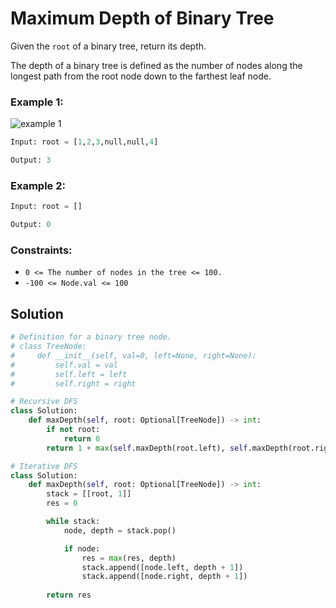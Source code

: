 # Maximum Depth of Binary Tree
Given the `root` of a binary tree, return its depth.

The depth of a binary tree is defined as the number of nodes along the longest path from the root node down to the farthest leaf node.

### Example 1:

![example 1](https://imagedelivery.net/CLfkmk9Wzy8_9HRyug4EVA/5ea6da77-7e43-43e0-dd9d-e879ca0b1600/public)

```python
Input: root = [1,2,3,null,null,4]

Output: 3
```
### Example 2:
```python
Input: root = []

Output: 0
```
### Constraints:
- `0 <= The number of nodes in the tree <= 100.`
- `-100 <= Node.val <= 100`

## Solution
```python
# Definition for a binary tree node.
# class TreeNode:
#     def __init__(self, val=0, left=None, right=None):
#         self.val = val
#         self.left = left
#         self.right = right

# Recursive DFS
class Solution:
    def maxDepth(self, root: Optional[TreeNode]) -> int:
        if not root:
            return 0
        return 1 + max(self.maxDepth(root.left), self.maxDepth(root.right))

# Iterative DFS
class Solution:
    def maxDepth(self, root: Optional[TreeNode]) -> int:
        stack = [[root, 1]]
        res = 0

        while stack:
            node, depth = stack.pop()

            if node:
                res = max(res, depth)
                stack.append([node.left, depth + 1])
                stack.append([node.right, depth + 1])
        
        return res
```